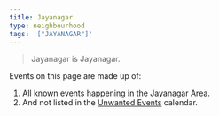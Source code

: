 ```yaml
---
title: Jayanagar
type: neighbourhood
tags: '["JAYANAGAR"]'
--- 
```

> Jayanagar is Jayanagar.

Events on this page are made up of:

1. All known events happening in the Jayanagar Area.
2. And not listed in the [Unwanted Events](/cal/unwanted/) calendar.